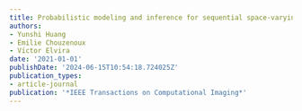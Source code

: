 ```yaml
---
title: Probabilistic modeling and inference for sequential space-varying blur identification
authors:
- Yunshi Huang
- Emilie Chouzenoux
- Vı́ctor Elvira
date: '2021-01-01'
publishDate: '2024-06-15T10:54:18.724025Z'
publication_types:
- article-journal
publication: '*IEEE Transactions on Computational Imaging*'
---
```

